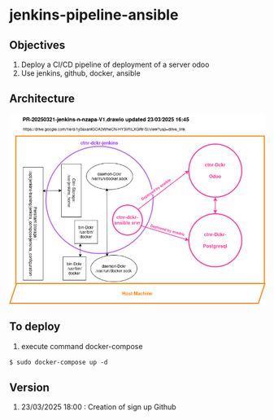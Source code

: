 # jenkins-pipeline-ansible
## Objectives
1. Deploy a CI/CD pipeline of deployment of a server odoo
2. Use jenkins, github, docker, ansible

## Architecture
![ ](img/PR-20250321-jenkins-n-nzapa-V1.drawio.png)

## To deploy
1. execute command docker-compose

```md
$ sudo docker-compose up -d

 ```

## Version
1. 23/03/2025 18:00 : Creation of sign up Github
